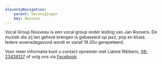 ```yaml
---
eleventyNavigation:
    parent: Verenigingen
    key: Nouveau
---
```


Vocal Group Nouveau is een vocal group onder leiding van Jan Roovers. De muziek die zij ten gehore brengen is gebaseerd op jazz, pop en blues. Iedere woensdagavond wordt er vanaf 19.30u gerepeteerd.

Voor meer informatie kunt u contact opnemen met Lianne Ribbens, [06-23436127](tel:0623436127) of volg ons via [Facebook](https://www.facebook.com/VocalGroupNouveau/).